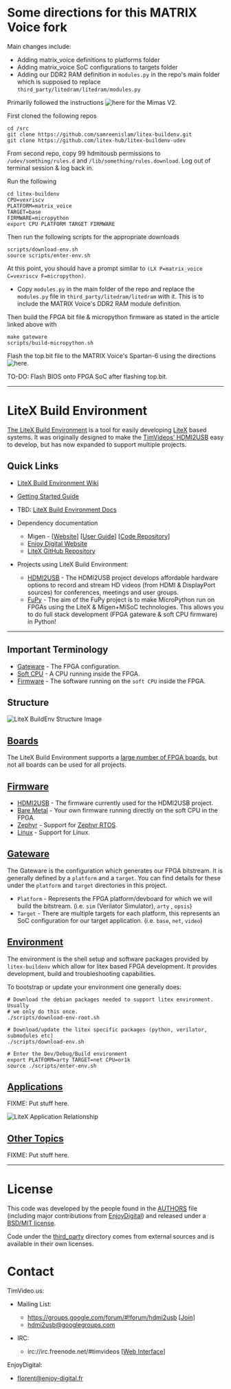 # Some directions for this MATRIX Voice fork

Main changes include:
- Adding matrix_voice definitions to platforms folder
- Adding matrix_voice SoC configurations to targets folder
- Adding our DDR2 RAM definition in `modules.py` in the repo's main folder which is supposed to replace `third_party/litedram/litedram/modules.py`


Primarily followed the instructions ![here](https://ewen.mcneill.gen.nz/blog/entry/2018-01-17-fupy-fpga-micropython-on-mimas-v2-and-arty-a7/) for the Mimas V2.


First cloned the following repos

```
cd /src
git clone https://github.com/samreenislam/litex-buildenv.git
git clone https://github.com/litex-hub/litex-buildenv-udev
```

From second repo, copy 99 hdmitousb permissions to `/udev/somthing/rules.d` and `/lib/something/rules.download`. Log out of terminal session & log back in.

Run the following

```
cd litex-buildenv
CPU=vexriscv
PLATFORM=matrix_voice
TARGET=base
FIRMWARE=micropython
export CPU PLATFORM TARGET FIRMWARE
```


Then run the following scripts for the appropriate downloads

```
scripts/download-env.sh
source scripts/enter-env.sh
```

At this point, you should have a prompt similar to `(LX P=matrix_voice C=vexriscv F=micropython)`.
- Copy `modules.py` in the main folder of the repo and replace the `modules.py` file in `third_party/litedram/litedram` with it. This is to include the MATRIX Voice's DDR2 RAM module definition.


Then build the FPGA bit file & micropython firmware as stated in the article linked above with

```
make gateware
scripts/build-micropython.sh
```

Flash the top.bit file to the MATRIX Voice's Spartan-6 using the directions ![here](https://matrix-io.github.io/matrix-documentation/matrix-voice/resources/fpga/).


TO-DO: Flash BIOS onto FPGA SoC after flashing top.bit.


---

# LiteX Build Environment

[The LiteX Build Environment](https://github.com/timvideos/litex-buildenv)
is a tool for easily developing
[LiteX](https://github.com/enjoy-digital/litex) based systems. It was
originally designed to make the [TimVideos' HDMI2USB](https://hdmi2usb.tv) easy
to develop, but has now expanded to support multiple projects.

## Quick Links

 * [LiteX Build Environment Wiki](https://github.com/timvideos/litex-buildenv/wiki)
 * [Getting Started Guide](https://github.com/timvideos/litex-buildenv/wiki/Getting-Started)

 * TBD: [LiteX Build Environment Docs](https://litex-buildenv.readthedocs.io)

 * Dependency documentation
   - Migen - [[Website](http://m-labs.hk/migen/index.html)] [[User Guide](http://m-labs.hk/migen/manual/)] [[Code Repository](https://github.com/m-labs/migen)]
   - [Enjoy Digital Website](http://www.enjoy-digital.fr/)
   - [LiteX GitHub Repository](https://github.com/enjoy-digital/litex)

 * Projects using LiteX Build Environment:
   - [HDMI2USB](http://hdmi2usb.tv/) - The HDMI2USB project develops affordable hardware options to record and stream HD videos (from HDMI & DisplayPort sources) for conferences, meetings and user groups.
   - [FuPy](https://fupy.github.io) - The aim of the FuPy project is to make MicroPython run on FPGAs using the LiteX & Migen+MiSoC technologies. This allows you to do full stack development (FPGA gateware & soft CPU firmware) in Python!

---

## Important Terminology

 * [Gateware](https://github.com/timvideos/litex-buildenv/wiki/Gateware) - The FPGA configuration.
 * [Soft CPU](https://github.com/timvideos/litex-buildenv/wiki/Soft-CPU) - A CPU running inside the FPGA.
 * [Firmware](https://github.com/timvideos/litex-buildenv/wiki/Firmware) - The software running on the `soft CPU` inside the FPGA.

## Structure

![LiteX BuildEnv Structure Image](https://docs.google.com/drawings/d/e/2PACX-1vTfB_DQ3PXJWKrERnzkGoWdKsTfuI3Kk-9rF1oBDB8NM44qZefU_O_H7rdNoN5cIWZmqzfIm1ftz52B/pub?w=419&h=485)

## [Boards](https://github.com/timvideos/litex-buildenv/wiki/Boards)

The LiteX Build Environment supports a
[large number of FPGA boards](https://github.com/timvideos/litex-buildenv/wiki/Boards),
but not all boards can be used for all projects.

## [Firmware](https://github.com/timvideos/litex-buildenv/wiki/Firmware)

 * [HDMI2USB](https://github.com/timvideos/litex-buildenv/wiki/HDMI2USB) - The firmware currently used for the HDMI2USB project.
 * [Bare Metal](https://github.com/timvideos/litex-buildenv/wiki/Bare-Metal) - Your own firmware running directly on the soft CPU in the FPGA.
 * [Zephyr](https://github.com/timvideos/litex-buildenv/wiki/Zephyr) - Support for [Zephyr RTOS](https://www.zephyrproject.org/).
 * [Linux](https://github.com/timvideos/litex-buildenv/wiki/Linux) - Support for Linux.

## [Gateware](https://github.com/timvideos/litex-buildenv/wiki/Gateware)

The Gateware is the configuration which generates our FPGA bitstream.  It
is generally defined by a `platform` and a `target`.  You can find details
for these under the `platform` and `target` directories in this project.

 * `Platform` - Represents the FPGA platform/devboard for which we will build
   the bitstream. (i.e. `sim` (Verilator Simulator), `arty` , `opsis`)
 * `Target` - There are multiple targets for each platform, this represents an
   SoC configuration for our target application. (i.e. `base`, `net`, `video`)

## [Environment](https://github.com/timvideos/litex-buildenv/wiki/Environment)

The environment is the shell setup and software packages provided by `litex-buildenv`
which allow for litex based FPGA development.  It provides development, build
and troubleshooting capabilities.

To bootstrap or update your environment one generally does:

```
# Download the debian packages needed to support litex environment.  Usually
# we only do this once.
./scripts/download-env-root.sh

# Download/update the litex specific packages (python, verilator, submodules etc)
./scripts/download-env.sh

# Enter the Dev/Debug/Build environment
export PLATFORM=arty TARGET=net CPU=or1k
source ./scripts/enter-env.sh
```

## [Applications](https://github.com/timvideos/litex-buildenv/wiki/Applications)

FIXME: Put stuff here.

![LiteX Application Relationship](https://docs.google.com/drawings/d/e/2PACX-1vTLVQXwkH3p5ZvN-7nIMxRXOyFEsg2x5_yrd3wREw3vaWr3Mc-_P7kfTbeQ--BN0k5VjQgxHchliyno/pub?w=1398&h=838)

## [Other Topics](https://github.com/timvideos/litex-buildenv/wiki/Other-Topics)

FIXME: Put stuff here.

---

# License

This code was developed by the people found in the [AUTHORS](AUTHORS) file
(including major contributions from [EnjoyDigital](http://enjoy-digital.fr))
and released under a [BSD/MIT license](LICENSE).

Code under the [third_party](third_party/) directory comes from external
sources and is available in their own licenses.

# Contact

TimVideo.us:

 * Mailing List:
   * https://groups.google.com/forum/#!forum/hdmi2usb
     [[Join](https://groups.google.com/forum/#!forum/hdmi2usb/join)]
   * hdmi2usb@googlegroups.com

 * IRC:
   * irc://irc.freenode.net/#timvideos
     [[Web Interface](http://webchat.freenode.net/?channels=timvideos)]

EnjoyDigital:
 * florent@enjoy-digital.fr
